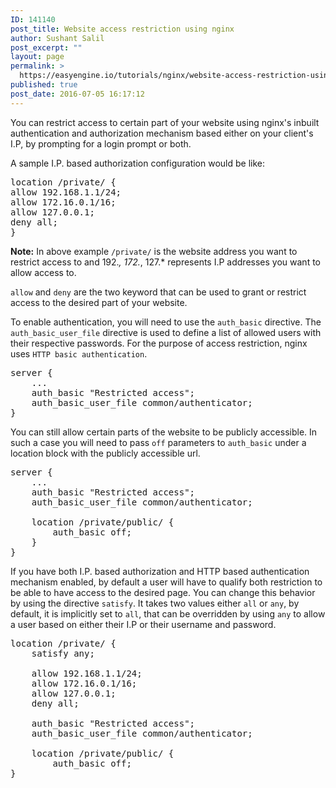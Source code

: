 ```yaml
---
ID: 141140
post_title: Website access restriction using nginx
author: Sushant Salil
post_excerpt: ""
layout: page
permalink: >
  https://easyengine.io/tutorials/nginx/website-access-restriction-using-nginx/
published: true
post_date: 2016-07-05 16:17:12
---
```

You can restrict access to certain part of your website using nginx's inbuilt authentication and authorization mechanism based either on your client's I.P, by prompting for a login prompt or both.

A sample I.P. based authorization configuration would be like:
<pre>location /private/ {
allow 192.168.1.1/24;
allow 172.16.0.1/16;
allow 127.0.0.1;
deny all;
}</pre>

<strong>Note:</strong> In above example <code>/private/</code> is the website address you want to restrict access to and 192.*, 172.*, 127.* represents I.P addresses you want to allow access to.

<code>allow</code> and <code>deny</code> are the two keyword that can be used to grant or restrict access to the desired part of your website.

To enable authentication, you will need to use the <code>auth_basic</code> directive. The <code>auth_basic_user_file</code> directive is used to define a list of allowed users with their respective passwords. For the purpose of access restriction, nginx uses <code>HTTP basic authentication</code>.

<pre>server {
    ...
    auth_basic "Restricted access";
    auth_basic_user_file common/authenticator;
}</pre>

You can still allow certain parts of the website to be publicly accessible. In such a case you will need to pass <code>off</code> parameters to <code>auth_basic</code> under a location block with the publicly accessible url.

<pre>server {
    ...
    auth_basic "Restricted access";
    auth_basic_user_file common/authenticator;

    location /private/public/ {
        auth_basic off;
    }
}</pre>

If you have both I.P. based authorization and HTTP based authentication mechanism enabled, by default a user will have to qualify both restriction to be able to have access to the desired page. You can change this behavior by using the directive <code>satisfy</code>. It takes two values either <code>all</code> or <code>any</code>, by default, it is implicitly set to <code>all</code>, that can be overridden by using <code>any</code> to allow a user based on either their I.P or their username and password.

<pre>location /private/ {
    satisfy any;

    allow 192.168.1.1/24;
    allow 172.16.0.1/16;
    allow 127.0.0.1;
    deny all;

    auth_basic "Restricted access";
    auth_basic_user_file common/authenticator;

    location /private/public/ {
        auth_basic off;
}</pre>